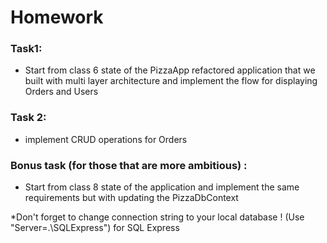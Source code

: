 # Homework
### Task1:
- Start from  class 6 state of the PizzaApp refactored application that we built with multi layer architecture and implement the flow for displaying Orders and Users
 
### Task 2: 
- implement CRUD operations for Orders
 
### Bonus task (for those that are more ambitious) :
- Start from class 8 state of the application and implement the same requirements but with updating the PizzaDbContext 


*Don't forget to change connection string to your local database ! 
(Use "Server=.\\SQLExpress") for SQL Express